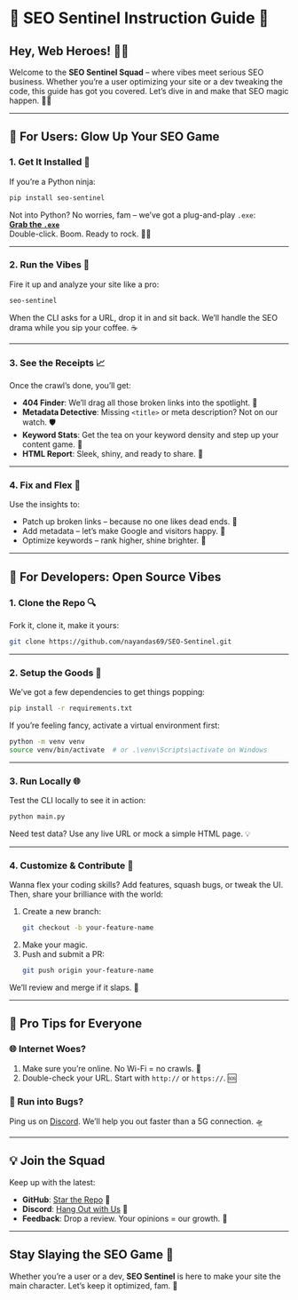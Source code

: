 # 🌟 **SEO Sentinel Instruction Guide** 🚀

## **Hey, Web Heroes!** 📡✨  
Welcome to the **SEO Sentinel Squad** – where vibes meet serious SEO business. Whether you’re a user optimizing your site or a dev tweaking the code, this guide has got you covered. Let’s dive in and make that SEO magic happen. 💃🌟

---

## 🔧 **For Users: Glow Up Your SEO Game** 

### 1. **Get It Installed** 🎉
If you’re a Python ninja: 
```bash
pip install seo-sentinel
```

Not into Python? No worries, fam – we’ve got a plug-and-play `.exe`:  
[**Grab the `.exe`**](https://github.com/nayandas69/SEO-Sentinel/releases/latest)  
Double-click. Boom. Ready to rock. 📂🚀

---

### 2. **Run the Vibes** 🎡
Fire it up and analyze your site like a pro:
```bash
seo-sentinel
```
When the CLI asks for a URL, drop it in and sit back. We’ll handle the SEO drama while you sip your coffee. ☕

---

### 3. **See the Receipts** 📈
Once the crawl’s done, you’ll get:
- **404 Finder**: We’ll drag all those broken links into the spotlight. 🚪
- **Metadata Detective**: Missing `<title>` or meta description? Not on our watch. 🛡️
- **Keyword Stats**: Get the tea on your keyword density and step up your content game. 🔢
- **HTML Report**: Sleek, shiny, and ready to share. 📰

---

### 4. **Fix and Flex** 🌟
Use the insights to:
- Patch up broken links – because no one likes dead ends. 🚫
- Add metadata – let’s make Google and visitors happy. 🌸
- Optimize keywords – rank higher, shine brighter. 🔎

---

## 🔧 **For Developers: Open Source Vibes** 
### 1. **Clone the Repo** 🔍
Fork it, clone it, make it yours:  
```bash
git clone https://github.com/nayandas69/SEO-Sentinel.git
```

---

### 2. **Setup the Goods** 🔧
We’ve got a few dependencies to get things popping:
```bash
pip install -r requirements.txt
```

If you’re feeling fancy, activate a virtual environment first:  
```bash
python -m venv venv
source venv/bin/activate  # or .\venv\Scripts\activate on Windows
```

---

### 3. **Run Locally** 🌐
Test the CLI locally to see it in action:
```bash
python main.py
```

Need test data? Use any live URL or mock a simple HTML page. 💡

---

### 4. **Customize & Contribute** 🎨
Wanna flex your coding skills? Add features, squash bugs, or tweak the UI. Then, share your brilliance with the world:
1. Create a new branch:
   ```bash
   git checkout -b your-feature-name
   ```
2. Make your magic.
3. Push and submit a PR:
   ```bash
   git push origin your-feature-name
   ```

We’ll review and merge if it slaps. 🔹

---

## 🚀 **Pro Tips for Everyone**
### 🌐 Internet Woes?  
1. Make sure you’re online. No Wi-Fi = no crawls. 🏫
2. Double-check your URL. Start with `http://` or `https://`. 🆘

### 👾 Run into Bugs?
Ping us on [Discord](https://discord.gg/skHyssu). We’ll help you out faster than a 5G connection. 🛸

---

## 💡 **Join the Squad**
Keep up with the latest:
- **GitHub**: [Star the Repo](https://github.com/nayandas69/SEO-Sentinel) 🌟
- **Discord**: [Hang Out with Us](https://discord.gg/skHyssu) 📢
- **Feedback**: Drop a review. Your opinions = our growth. 💪

---

## **Stay Slaying the SEO Game** 🚀
Whether you’re a user or a dev, **SEO Sentinel** is here to make your site the main character. Let’s keep it optimized, fam. 💖
